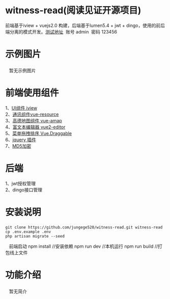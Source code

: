 witness-read(阅读见证开源项目)
================
前端基于iview + vuejs2.0 构建，后端基于lumen5.4 + jwt + dingo，使用的前后端分离的模式开发。[测试地址](https://read.fastgoo.net/vue-admin/dist/index.html)  账号 admin  密码 123456

示例图片
================
###
    暂无示例图片


前端使用组件
================
1、[UI组件 iview](https://github.com/iview/iview)<br>
2、[通讯组件vue-resource](https://github.com/pagekit/vue-resource)<br> 
3、[高德地图组件 vue-amap](https://github.com/ElemeFE/vue-amap)<br> 
4、[富文本编辑器 vue2-editor](https://github.com/davidroyer/vue2-editor)<br> 
5、[菜单拖拽排序 Vue.Draggable](https://github.com/SortableJS/Vue.Draggable)<br>
6、[jquery 插件](#)<br> 
7、[MD5加密](#)<br>

后端
================
1、jwt授权管理<br>
2、dingo接口管理<br> 


安装说明
================
###
	git clone https://github.com/jungege520/witness-read.git witness-read
    cp .env.example .env
    php artisan migrate --seed
    
    前端启动
	npm install  //安装依赖
	npm run dev  //本机运行
	npm run build  //打包线上文件

	
功能介绍
================
###
    暂无简介

	
